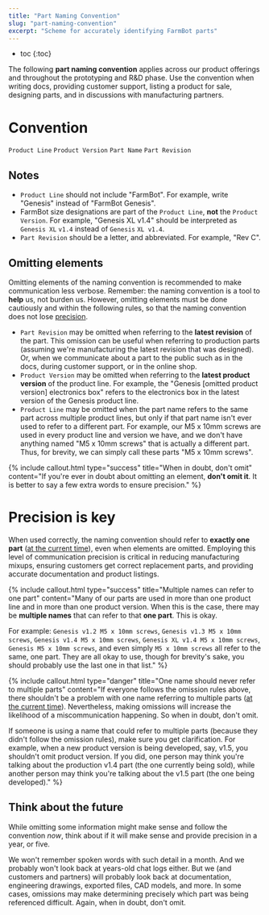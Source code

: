 ```yaml
---
title: "Part Naming Convention"
slug: "part-naming-convention"
excerpt: "Scheme for accurately identifying FarmBot parts"
---
```


* toc
{:toc}

The following **part naming convention** applies across our product offerings and throughout the prototyping and R&D phase. Use the convention when writing docs, providing customer support, listing a product for sale, designing parts, and in discussions with manufacturing partners.

# Convention
`Product Line` `Product Version` `Part Name` `Part Revision`

## Notes
  * `Product Line` should not include "FarmBot". For example, write "Genesis" instead of "FarmBot Genesis".
  * FarmBot size designations are part of the `Product Line`, **not** the `Product Version`. For example, "Genesis XL v1.4" should be interpreted as `Genesis XL` `v1.4` instead of `Genesis` `XL v1.4`.
  * `Part Revision` should be a letter, and abbreviated. For example, "Rev C".

## Omitting elements
Omitting elements of the naming convention is recommended to make communication less verbose. Remember: the naming convention is a tool to **help** us, not burden us. However, omitting elements must be done cautiously and within the following rules, so that the naming convention does not lose [precision](#precision-is-key).
  * `Part Revision` may be omitted when referring to the **latest revision** of the part. This omission can be useful when referring to production parts (assuming we're manufacturing the latest revision that was designed). Or, when we communicate about a part to the public such as in the docs, during customer support, or in the online shop.
  * `Product Version` may be omitted when referring to the **latest product version** of the product line. For example, the "Genesis [omitted product version] electronics box" refers to the electronics box in the latest version of the Genesis product line.
  * `Product Line` may be omitted when the part name refers to the same part across multiple product lines, but only if that part name isn't ever used to refer to a different part. For example, our M5 x 10mm screws are used in every product line and version we have, and we don't have anything named "M5 x 10mm screws" that is actually a different part. Thus, for brevity, we can simply call these parts "M5 x 10mm screws".

{%
include callout.html
type="success"
title="When in doubt, don't omit"
content="If you're ever in doubt about omitting an element, **don't omit it**. It is better to say a few extra words to ensure precision."
%}

# Precision is key
When used correctly, the naming convention should refer to **exactly one part** ([at the current time](#think-about-the-future)), even when elements are omitted. Employing this level of communication precision is critical in reducing manufacturing mixups, ensuring customers get correct replacement parts, and providing accurate documentation and product listings.

{%
include callout.html
type="success"
title="Multiple names can refer to one part"
content="Many of our parts are used in more than one product line and in more than one product version. When this is the case, there may be **multiple names** that can refer to that **one part**. This is okay.

For example: `Genesis v1.2 M5 x 10mm screws`, `Genesis v1.3 M5 x 10mm screws`, `Genesis v1.4 M5 x 10mm screws`, `Genesis XL v1.4 M5 x 10mm screws`, `Genesis M5 x 10mm screws`, and even simply `M5 x 10mm screws` all refer to the same, one part. They are all okay to use, though for brevity's sake, you should probably use the last one in that list."
%}



{%
include callout.html
type="danger"
title="One name should never refer to multiple parts"
content="If everyone follows the omission rules above, there shouldn't be a problem with one name referring to multiple parts ([at the current time](#think-about-the-future)). Nevertheless, making omissions will increase the likelihood of a miscommunication happening. So when in doubt, don't omit.

If someone is using a name that could refer to multiple parts (because they didn't follow the omission rules), make sure you get clarification. For example, when a new product version is being developed, say, v1.5, you shouldn't omit product version. If you did, one person may think you're talking about the production v1.4 part (the one currently being sold), while another person may think you're talking about the v1.5 part (the one being developed)."
%}

## Think about the future
While omitting some information might make sense and follow the convention _now_, think about if it will make sense and provide precision in a year, or five.

We won't remember spoken words with such detail in a month. And we probably won't look back at years-old chat logs either. But we (and customers and partners) will probably look back at documentation, engineering drawings, exported files, CAD models, and more. In some cases, omissions may make determining precisely which part was being referenced difficult. Again, when in doubt, don't omit.

<style>
.hub-container {
  max-width: 1350px;
}
.value-icon {
  display: inline-block;
  height: 18px;
  margin-bottom: -2px;
}
  
a[title="Guides"] {
  color: #f4f4f4!important;
  border-bottom: 5px solid #f4f4f4;
  padding-bottom: 20px!important;
}
  
a[title="Guides"]:hover {
  color: white!important;
  border-bottom-color: white;
}
  
#hub-header li a:hover {
  box-shadow: none!important;
}
</style>

<meta name="theme-color" content="#434343">

